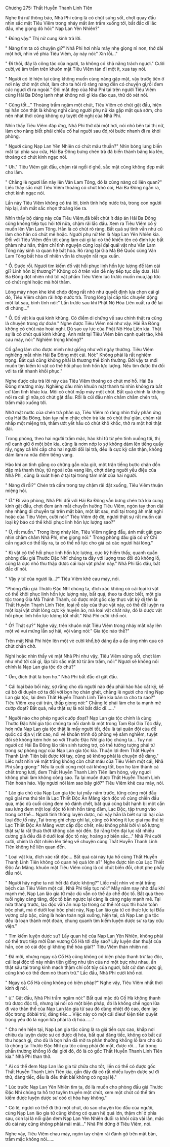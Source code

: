 




Chương 275: Thất Huyễn Thanh Linh Tiên


Nghe thị nữ thông báo, Nhã Phi cũng là có chút sửng sốt, chợt quay đầu nhìn sắc mặt Tiêu Viêm trong nháy mắt âm trầm xuống tới, bất đắc dĩ lắc đầu, nhẹ giọng dò hỏi:" Nạp Lan Yên Nhiên?"

" Đúng vậy." Thị nữ cung kính trả lời.

" Nàng tìm ta có chuyện gì?" Nhã Phi hơi nhíu mày nhẹ giọng nỉ non, thở dài một hơi, nhìn về phía Tiêu Viêm, áy náy nói:" Xin lỗi..."

" Đi thôi, đây là công tác của ngươi, ta không có khả năng trách ngươi." Cười cười,vẻ âm trầm trên khuôn mặt Tiêu Viêm tán đi một ít, xua tay nói.

" Ngươi có lẽ hiện tại cũng không muốn cùng nàng gặp mặt, vậy trước tiên ở nơi này chờ một chút, làm cho ta hỏi rõ ràng nàng đến có chuyện gì,rồi đem các ngươi đi ra ngoài." Đôi mắt đẹp của Nhã Phi tại trên người Tiêu Viêm cùng Hải Ba Đông lạnh nhạt không nói gì kia đảo qua, thử dò xét nói.

" Cũng tốt..." Thoáng trầm ngâm một chút, Tiêu Viêm có chút gật đầu, hiện tại hắn còn thật là không nghĩ cùng người phụ nữ kia gặp mặt quá sớm, cho nên nhát thời cũng không cự tuyệt đề nghị của Nhã Phi.

Nhìn thấy Tiêu Viêm đáp ứng, Nhã Phi thở dài một hơi, nói nhỏ bên tai thị nữ, làm cho nàng biết phải chiếu cố hai người sau đó,ròi bước nhanh đi ra khỏi phòng.

" Ngươi cùng Nạp Lan Yên Nhiên có chút mâu thuẫn?" Nhìn bóng lưng biến mất tại phía sau cửa, Hải Ba Đông bưng chén trà đã biến thành băng kia lên, thoáng có chút kinh ngạc nói.

" Uh." Tiêu Viêm gật đầu, chậm rãi ngồi ở ghế, sắc mặt cũng không đẹp mắt cho lắm.

" Chẳng lẻ ngươi lần này lên Vân Lam Tông, đó là cùng nàng có liên quan?" Liếc thấy sắc mặt Tiêu Viêm thoáng có chút khó coi, Hải Ba Đông ngẩn ra, chợt kinh ngạc nói.

Lần này Tiêu Viêm không có trả lời, bình tĩnh hớp nước trà, trong con ngươi híp lại, ánh mắt sắc nhọn thoáng lóe ra.

Nhìn thấy bộ dáng này của Tiêu Viêm,đã biết chút ít đáp án Hải Ba Đông cũng không tiếp tục hỏi tới nữa, chậm rãi lắc đầu. Xem ra Tiêu Viêm cố ý muốn lên Vân Lam Tông. Hắn là có chút rõ ràng. Bất quá sự tình vẫn như cũ làm cho hắn có chút mê hoặc. Người phụ nữ tên là Nạp Lan Yên Nhiên kia. Đối với Tiêu Viêm đến tột cùng làm cái gì lại có thể khiến tên có định lực bất phàm như hắn, thậm chí tình nguyện cùng loại đại quái vật như Vân Lam Tông này sinh ra quan hệ bất hòa. Rõ ràng tại Gia Mã Đế Quốc cùng Vân Lam Tông bất hòa dĩ nhiên vốn là chuyện rất ngu xuẩn.

" Ồ. Được rồi. Ngươi tìm kiếm đồ vật hồi phục linh hồn lực lượng để làm cái gì? Linh hồn bị thương?" Không có ở trên vấn đề này tiếp tục dây dưa. Hải Ba Đông đột nhiên nhớ tới vật phẩm Tiêu Viêm lúc trước muốn mua,lập tức có chút nghi hoặc mà hỏi thăm.

Lông mày nhọn khe khẽ chớp động rất nhỏ như quyết định lựa chọn cái gì đó, Tiêu Viêm chậm rãi hớp nước trà. Trong lòng lại cấp tốc chuyển động một lát sau, bình tĩnh nói:" Lần trước sau khi Phật Nộ Hỏa Liên xuất ra để lại di chứng..."

" Ồ. Đồ vật kia quá kinh khủng. Có điểm di chứng về sau chính thật ra cũng là chuyện trong dự đoán." Nghe được Tiêu Viêm nói như vậy. Hải Ba Đông không có chút nào hoài nghi. Dù sao uy lực của Phật Nộ Hỏa Liên kia. Thật sự là có chút quá kinh khủng. Ánh mắt tại Tiêu Viêm bên cạnh quét tảo, khẽ cau mày, nói:" Nghiêm trọng không?"

Cố gắng làm cho được mình như giống như với ngày thường. Tiêu Viêm nghiêng mắt nhìn Hải Ba Đông một cái. Nói:" Không phải là rất nghiêm trọng. Bất quá cũng không phải là thương thế bình thường. Bởi vậy ta mới muốn tìm kiếm kì vật có thể hồi phục linh hồn lực lượng. Nếu tìm được thì đối với ta rất nhanh khôi phục."

Nghe được câu trả lời này của Tiêu Viêm thoáng có chút mơ hồ. Hải Ba Đông nhướng mày. Nghiêng đầu nhìn khuôn mặt thanh tú nhìn không ra bất cứ tâm tình khác kia. Môi có chút mấp máy một chút. Bất quá chính là không nói ra cái gì nữa,có chút gật đầu. Rồi là cúi đầu nhìn chằm chằm chén trà, trầm mặc xuống tới.

Nhờ mặt nước của chén trà phản xạ, Tiêu Viêm rõ ràng nhìn thấy phản ứng của Hải Ba Đông, bàn tay nắm chặc chén trà kia có chút thư giãn, chậm rãi nhấp một miệng trà, thấm ướt yết hầu có chút khô khốc, thở ra một hơi thật dài.

Trong phòng, theo hai người trầm mặc, hào khí từ từ yên tĩnh xuống tới, thị nữ canh giữ ở một bên kia, cũng là nơm nớp lo sợ không dám lên tiếng quấy rầy, ngay cả khi cấp cho hai người đổi lại trà, đều là cực kỳ cẩn thận, không dám làm ra nửa điểm tiếng vang.

Hào khí an tĩnh giằng co chừng gần nửa giờ, một trận tiếng bước chân dồn dập mà thanh thúy, từ ngoài cửa vang lên, chợt dáng người yểu điệu của Nhã Phi, cũng là xuất hiện ở tại tại trong tầm mắt của hai người.

" Nàng đi rồi?" Chén trà cầm trong tay chậm rãi đặt xuống, Tiêu Viêm thuận miệng hỏi.

" Ừ." Đi vào phòng, Nhã Phi đối với Hải Ba Đông vẫn bưng chén trà kia cung kính gật đầu, chợt đem ánh mắt chuyển hướng Tiêu Viêm, ngón tay thon dài nhẹ nhàng di chuyển tại trên mặt bàn, một lát sau, mới tại trong áh mắt nghi hoặc của Tiêu Viêm, cười nói:" Tiêu Viêm đệ đệ, ngươi thật sự rất muốn cái loại kỳ bảo có thể khôi phục linh hồn lực lượng sao?"

" Ừ, rất muốn." Trong lòng nhảy lên, Tiêu Viêm ngẩng đầu, ánh mắt gắt gao nhìn chằm chằm Nhã Phi, nhẹ giọng nói:" Trong phòng đấu giá có ư? Chỉ cần ngươi có thể lấy ra, ta có thể nỗ lực cho giá cả các ngươi hài lòng."

" Kì vật có thể hồi phục linh hồn lực lượng, cực kỳ hiếm thấy, quanh quẩn phòng đấu giá Thước Đặc Nhĩ chúng ta đây với lượng trao đổi dù khổng lồ, cũng là cực nhỏ thu thập được cái loại vật phẩm này." Nhã Phi lắc đầu, bất đắc dĩ nói.

" Vậy ý tứ của ngươi là...?" Tiêu Viêm khẽ cau mày, nói.

"Phòng đấu giá Thước Đặc Nhĩ chúng ta, đích xác không có cái loại kì vật có thể khôi phục linh hồn lực lượng này, bất quá, theo ta được biết, một gia tộc trong Gia Mã Thánh Thành, có được một gốc cây thực vật kỳ dị tên là Thất Huyễn Thanh Linh Tiên, loại rễ cây của thực vật này, có thể đề luyện ra một loại vật chất lỏng cực kỳ huyền ảo, mà loại vật chất này, đó là dược vật hồi phục linh hồn lực lượng tốt nhất." Nhã Phi cười khổ nói.

" Ồ? Thật sự?" Nghe vậy, trên khuôn mặt Tiêu Viêm trong nháy mắt nảy lên một vẻ vui mừng lẫn sợ hãi, vội vàng nói:" Gia tộc nào thế?"

Trên mặt Nhã Phi hiện lên một vẻ cười khổ,bộ dáng ấp a ấp úng nhìn qua có chút chần chờ.

Nghi hoặc nhìn thấy vẻ mặt Nhã Phi như vậy, Tiêu Viêm sửng sốt, chợt làm như nhớ tới cái gì, lập tức sắc mặt từ từ âm trầm, nói:" Ngươi sẽ không nói chính là Nạp Lan gia tộc đó chứ?"

" Ừm, đích thật là bọn họ." Nhã Phi bất đắc dĩ gật đầu.

" Cái loại bảo bối này, sợ rằng cho dù người nào đều phải hảo hảo cất kỹ, kể cả bỏ đi duyên cờ ta đối với bọn họ chán ghét, chẳng lẻ ngươi cho rằng Nạp Lan gia tộc, lại đem Thất Huyễn Thanh Linh Tiên kia bán ra cho ta sao?" Tiêu Viêm xoa cái trán, thấp giọng nói:" Chẳng lẻ phải làm cho ta mạnh mẽ cướp đoạt? Bất quá, nếu thật sự là nói bất đắc dĩ......"

" Người nào cho phép ngươi cướp đoạt? Nạp Lan gia tộc chính là cùng Thước Đặc Nhĩ gia tộc chúng ta nổi danh là một trong Tam Đại Gia Tộc đấy, hơn nữa Nạp Lan gia tộc thật là mấy người tốt, đều là tại quân đội của đế quốc có địa vị rất cao, nói về khoản trình độ phòng vệ sâm nghiêm, tuyệt đối sẽ không kém hơn so với Thước Đặc Nhĩ gia tộc chúng ta... Tuy nói ngươi có Hải Ba Đông lão tiên sinh tương trợ, có thể tưởng tượng phải từ trong sự phòng ngự của Nạp Lan gia tộc kia. Thuận lợi đem Thất Huyễn Thanh Linh Tiên bắt được tới tay, cũng sẽ không phải là chuyện dễ dàng." Liếc mắt nhìn vẻ mặt trắng không còn chút máu của Tiêu Viêm một cái, Nhã Phi sẳng giọng:" Nếu là cuối cùng một cái không tốt, bọn họ làm thành cá chết trong lưới, đem Thất Huyễn Thanh Linh Tiên làm hỏng, vậy ngươi không phải làm không công sao. Ta lại muốn được Thất Huyễn Thanh Linh Tiên hoàn hảo. Vậy ngươi nói làm sao bây giờ?" Tiêu Viêm khẽ cau mày, nói.

" Lão gia chủ của Nạp Lan gia tộc tại mấy năm trước, từng cùng một đầu ngũ giai ma thú tên là Lạc Thiết Độc Ấn Mãng kịch độc vô cùng chiến đấu qua, mặc dù cuối cùng đem nó đánh chết, bất quá cũng bất hạnh bị một cắn sau lưng đem một loại độc tố kinh hồn táng đảm, Lạc Độc, tập trung vào trong cơ thể... Ngươi tinh thông luyện dược, nói vậy hẳn là biết sự lợi hại của loại độc tố này. Tại trong ghi chép ghi lại, cũng có không ít lục giai ma thú bị Lạc Thiết Độc Ấn Mãng vượt cấp độc chết, nếu không phải bởi vì số lượng thật sự là rất thưa thớt không cần nói đến. Sợ rằng trên đại lục rất nhiều cương giả đều đã ở dưới loại độc tố này, hoảng sợ biến sắc..." Nhã Phi cười cười, chính là đột nhiên lên tiếng về chuyện cùng Thất Huyễn Thanh Linh Tiên không hề liên quan đến.

" Loại vật kia, đích xác rất độc... Bất quá cái này tựa hồ cùng Thất Huyễn Thanh Linh Tiên không có quan hệ quá lớn a?" Nghe được tên của Lạc Thiết Độc Ấn Mãng. khuôn mặt Tiêu Viêm cũng là có chút biến đổi, chợt phe phẩy đầu nói.

" Ngươi hãy nghe ta nói hết đã được không?" Liếc mắt nhìn vẻ mặt trắng bệch của Tiêu Viêm một cái, Nhã Phi tiếp tục nói:" Mấy năm nay nhờ đấu khí mạnh mẻ, Nạp Lan lão gia tử mặc dù vẫn có thể áp chế độc tố. Bất quá theo tuổi ngày càng tăng, độc tố bắn ngược lại càng là càng ngày mạnh mẽ. Tại nửa tháng trước, lạc độc vẫn ẩn núp tại trong cơ thể rốt cục thì hoàn toàn bộc phát, mà ở dưới loại bộc phát này, Nạp Lan lão gia tử có thực lực tại Đấu vương cấp bậc, cũng là hoàn toàn ngã xuống, hiện tại, cả Nạp Lan gia tộc đều là loạn thành một đoàn, chung quanh tìm kiếm luyện dược sư ra tay cứu viện."

" Tìm kiếm luyện dược sư? Lấy quan hệ của Nạp Lan Yên Nhiên, không phải có thể trực tiếp mời Đan vương Cổ Hà tới đây sao? Lấy luyện đan thuật của hắn, còn có cái độc gì không thể hóa giải?" Tiêu Viêm thản nhiên nói.

" Đã mời, nhưng ngay cả Cổ Hà cũng không có biện pháp thanh trừ lạc độc, cái loại độc tố này nhân tiện giống như tên của nó một bực như nhau, ẩn thật sâu tại trong kinh mạch thậm chí cốt tủy của ngươi, bất cứ đan dược gì, cũng khó có thể đem nó thanh trừ." Lắc đầu, Nhã Phi cười khổ nói.

" Ngay cả Cổ Hà cũng không có biện pháp?" Nghe vậy, Tiêu Viêm nhất thời kinh dị nói.

" ừ." Gật đầu, Nhã Phi trầm ngâm nói:" Bất quá mặc dù Cổ Hà không thanh trừ được độc tố, nhưng lại nói có một biện pháp, đó là khống chế ngọn lửa đi vào thân thể của Nạp Lan lão gia tử sau đó dùng nhiệt độ cao, đem lạc độc trong đóbài trừ, đáng tiếc... Việc này có một cái đieuf kiện tiên quyết trọng yếu đó là ngọn lửa phải là dị hỏa......"

" Cho nên hiện tại, Nạp Lan gia tộc cũng là ra giá tiền cực cao, khắp nơi chiêu dụ luyện dược sư có được dị hỏa, bất quá đáng tiếc, không có bất cứ thu hoạch gì, cho dù là bọn hắn đã mở ra phần thưởng khổng lồ làm cho dù là chúng ta Thước Đặc Nhĩ gia tộc cũng phải đỏ mắt, được rồi... Tại trong phần thưởng khổng lồ đại giới đó, đó là có gốc Thất Huyễn Thanh Linh Tiên kia." Nhã Phi than thở.

" Ai có thể đem Nạp Lan lão gia tử chữa cho tốt, liền có thể có được gốc Thất Huyễn Thanh Linh Tiên kia, gần đây đã có rất nhiều luyện dược sư đi thử, đáng tiếc, đều là đều thất bài không có ngoại lệ."

" Lúc trước Nạp Lan Yên Nhiên tìm ta, đó là muốn cho phòng đấu giá Thước Đặc Nhĩ chúng ta hỗ trợ tuyên truyền một chút, xem một chút có thể tìm kiếm được luyện dược sư cóó dị hỏa hay không."

" Có lẽ, ngươi có thể đi thử một chút, dù sao chuyện lúc đầu của ngươi, cùng Nạp Lan lão gia tử cũng không có quan hệ quá lớn, thậm chí ở phía sau, còn lại là nổi giận đem Nạp Lan Yên Nhiên đuổi ra khỏi cửa vài lần, mặc dù cái này cũng không phải mãi mãi..." Nhã Phi dừng ở Tiêu Viêm, nói.

Nghe vậy, Tiêu Viêm chau mày, ngón tay chậm rãi đánh gõ trên mặt bàn, trầm mặc không nói......




